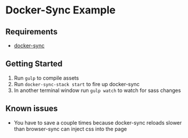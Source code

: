# Docker-Sync Example

## Requirements

* [docker-sync](https://github.com/EugenMayer/docker-sync/wiki/1.-Installation)

## Getting Started

1. Run `gulp` to compile assets
2. Run `docker-sync-stack start` to fire up docker-sync
3. In another terminal window run `gulp watch` to watch for sass changes

## Known issues

* You have to save a couple times because docker-sync reloads slower than browser-sync can inject css into the page